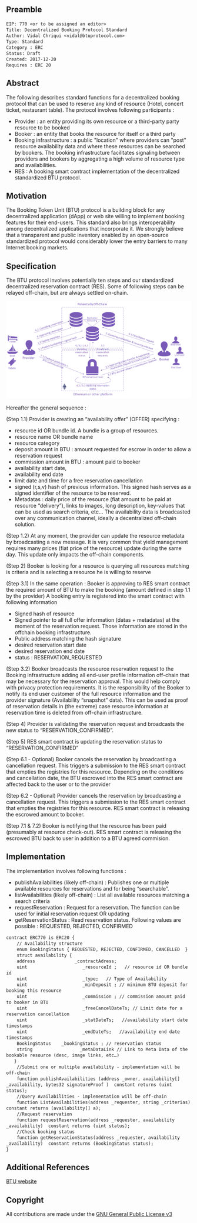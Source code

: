 ## Preamble

    EIP: 770 <or to be assigned an editor>
    Title: Decentralized Booking Protocol Standard
    Author: Vidal Chriqui <vidal@btuprotocol.com>
    Type: Standard
    Category : ERC
    Status: Draft
    Created: 2017-12-20
    Requires : ERC 20

## Abstract

The following describes standard functions for a decentralized booking protocol that can be used to reserve any kind of resource (Hotel, concert ticket, restaurant table).
The protocol involves following participants :

- Provider : an entity providing its own resource or a third-party party resource to be booked
- Booker : an entity that books the resource for itself or a third party
- Booking infrastructure : a public "location" where providers can "post" resource availability data and where these resources can be searched by bookers. The booking infrastructure facilitates signaling between providers and bookers by aggregating a high volume of resource type and availabilities.
- RES  : A booking smart contract implementation of the decentralized standardized BTU protocol.

## Motivation

The Booking Token Unit (BTU) protocol is a building block for any decentralized application (dApp) or web site willing to implement booking features for their end-users.
This standard also brings interoperability among decentralized applications that incorporate it.
We strongly believe that a  transparent and public inventory enabled by an open-source standardized protocol would considerably lower the entry barriers to many Internet booking markets.

## Specification

The BTU protocol involves potentially ten steps and our standardized decentralized reservation contract (RES). Some of following steps can be relayed off-chain, but are always settled on-chain.

<img src="./eip-770/protocol-steps.png">

Hereafter the general sequence :

(Step 1.1) Provider is creating an “availability offer” (OFFER) specifying :

* resource id OR bundle id. A bundle is a group of resources.
* resource name OR bundle name
* resource category
* deposit amount in BTU : amount requested for escrow in order to allow a reservation request
* commission amount in BTU : amount paid to booker
* availability start date,
* availability end date
* limit date and time for a free reservation cancellation
* signed (r,s,v) hash of previous information. This signed hash serves as a signed identifier of the resource to be reserved.
* Metadatas : daily price of the resource (fiat amount to be paid at resource “delivery”), links to images, long description, key-values that can be used as search criteria, etc...
The availability data is broadcasted over any communication channel, ideally a decentralized off-chain solution.

(Step 1.2) At any moment, the provider can update the resource metadata by broadcasting a new message.
It is very common that yield management requires many prices (fiat price of the resource) update during the same day. This update only impacts the off-chain components.

(Step 2) Booker is looking for a resource is querying all resources matching is criteria and is selecting a resource he is willing to reserve

(Step 3.1) In the same operation :
Booker is approving to RES smart contract the required amount of BTU to make the booking (amount defined in step 1.1 by the provider)
A booking entry is registered into the smart contract with following information

* Signed hash of resource
* Signed pointer to all full offer information (datas + metadatas) at the moment of the reservation request. Those information are stored in the offchain booking infrastructure.
* Public address matching the hash signature
* desired reservation start date
* desired reservation end date
* status : RESERVATION_REQUESTED

(Step 3.2) Booker broadcasts the resource reservation request to the Booking infrastructure adding all end-user profile information off-chain that may be necessary for the reservation approval. This would help comply with privacy protection requirements.
It is the responsibility of the Booker to notify its end user customer of the full resource information and the provider signature (Availability “snapshot” data). This can be used as proof of reservation details in (the extreme) case resource information at reservation time is deleted from off-chain infrastructure.

(Step 4) Provider is validating the reservation request and broadcasts the new status to “RESERVATION_CONFIRMED”.

(Step 5) RES smart contract is updating the reservation status to “RESERVATION_CONFIRMED”

(Step 6.1 - Optional) Booker cancels the reservation by broadcasting a cancellation request. This triggers a submission to the RES smart contract that empties the registries for this resource.
Depending on the conditions and cancellation date, the BTU escrowed into the RES smart contract are affected back to the user or to the provider

(Step 6.2 - Optional) Provider cancels the reservation by broadcasting a cancellation request. This triggers a submission to the RES smart contract that empties the registries for this resource. RES smart contract is releasing the escrowed amount to booker.

(Step 7.1 & 7.2) Booker is notifying that the resource has been paid (presumably at resource check-out). RES smart contract is releasing the escrowed BTU back to user in addition to a BTU agreed commision.

## Implementation

The implementation involves following functions :

- publishAvailabilities (likely off-chain) : Publishes one or multiple available resources for reservations and for being “searchable”.
- listAvailabilities (likely off-chain) : List all available resources matching a search criteria
- requestReservation : Request for a reservation. The function can be used for initial reservation request OR updating
- getReservationStatus : Read reservation status. Following values are possible : REQUESTED, REJECTED, CONFIRMED


```
contract ERC770 is ERC20 {
    // Availability structure
    enum BookingStatus { REQUESTED, REJECTED, CONFIRMED, CANCELLED  }
    struct availability {
	address               _contractAdress;
	uint                     _resourceId ;   // resource id OR bundle id
	uint                     _type;   // Type of Availability
	uint                     _minDeposit ; // minimum BTU deposit for booking this resource
	uint                     _commission ; // commission amount paid to booker in BTU
	uint                     _freeCancelDateTs; // Limit date for a reservation cancellation
	uint                     _statDateTs;   //availability start date timestamps
	uint                     _endDateTs;   //availability end date timestamps
	BookingStatus    _bookingStatus ; // reservation status
	string                  _metaDataLink // Link to Meta Data of the bookable resource (desc, image links, etc…)
   }
    //Submit one or multiple availability - implementation will be off-chain
    function publishAvailabilities (address _owner, availability[] _availability, bytes32 signatureProof )  constant returns (uint status);
    //Query Availabilities - implementation will be off-chain
    function ListAvailabilities(address _requester, string _criterias)  constant returns (availability[] a);
    //Request reservation
    function requestReservation(address _requester, availability _availability)  constant returns (uint status);
    //Check booking status
    function getReservationStatus(address _requester, availability _availability)  constant returns (BookingStatus status);
}
```

## Additional References

[BTU website](http://www.btuprotocol.com)


## Copyright

All contributions are made under the [GNU General Public License v3](https://www.gnu.org/licenses/gpl-3.0.en.html)
